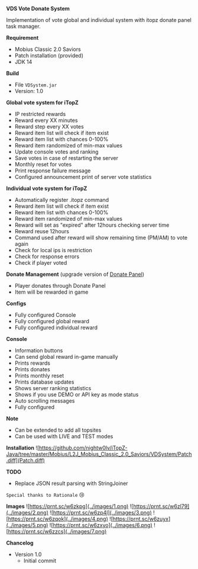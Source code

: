 **VDS Vote Donate System**

Implementation of vote global and individual system with itopz donate panel task manager.

**Requirement**
- Mobius Classic 2.0 Saviors
- Patch installation (provided)
- JDK 14

**Build**
- File ```VDSystem.jar```
- Version: 1.0

**Global vote system for iTopZ**

- IP restricted rewards
- Reward every XX minutes
- Reward step every XX votes
- Reward item list will check if item exist
- Reward item list with chances 0-100%
- Reward item randomized of min-max values
- Update console votes and ranking
- Save votes in case of restarting the server
- Monthly reset for votes
- Print response failure message
- Configured announcement print of server vote statistics

**Individual vote system for iTopZ**

- Automatically register .itopz command
- Reward item list will check if item exist
- Reward item list with chances 0-100%
- Reward item randomized of min-max values
- Reward will set as "expired" after 12hours checking server time
- Reward reuse 12hours
- Command used after reward will show remaining time (PM/AM) to vote again
- Check for local ips is restriction
- Check for response errors
- Check if player voted

**Donate Management** (upgrade version of [Donate Panel](https://github.com/nightw0lv/DonatePanel))

- Player donates through Donate Panel
- Item will be rewarded in game

**Configs**

- Fully configured Console
- Fully configured global reward
- Fully configured individual reward

**Console**

- Information buttons
- Can send global reward in-game manually
- Prints rewards
- Prints donates
- Prints monthly reset
- Prints database updates
- Shows server ranking statistics
- Shows if you use DEMO or API key as mode status
- Auto scrolling messages
- Fully configured


**Note**

- Can be extended to add all topsites
- Can be used with LIVE and TEST modes

**Installation**
![https://github.com/nightw0lv/iTopZ-Java/tree/master/Mobius/L2J_Mobius_Classic_2.0_Saviors/VDSystem/Patch.diff](Patch.diff)


**TODO**

- Replace JSON result parsing with StringJoiner

```Special thanks to Rationale``` :cry:

**Images**
![https://prnt.sc/w6zkpg](../images/1.png)
![https://prnt.sc/w6zl79](../images/2.png)
![https://prnt.sc/w6zp4l](../images/3.png)
![https://prnt.sc/w6zqok](../images/4.png)
![https://prnt.sc/w6zuyx](../images/5.png)
![https://prnt.sc/w6zxyo](../images/6.png)
![https://prnt.sc/w6zzcs](../images/7.png)

**Chancelog**

- Version 1.0
  - Initial commit






 